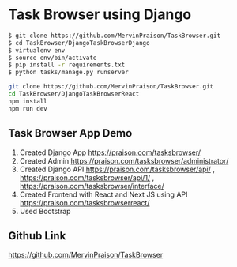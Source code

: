 # Task Browser using Django 

```sh
$ git clone https://github.com/MervinPraison/TaskBrowser.git
$ cd TaskBrowser/DjangoTaskBrowserDjango
$ virtualenv env
$ source env/bin/activate
$ pip install -r requirements.txt
$ python tasks/manage.py runserver
```

```sh
git clone https://github.com/MervinPraison/TaskBrowser.git
cd TaskBrowser/DjangoTaskBrowserReact
npm install
npm run dev
```

## Task Browser App Demo

1. Created Django App https://praison.com/tasksbrowser/
2. Created Admin https://praison.com/tasksbrowser/administrator/ 
3. Created Django API https://praison.com/tasksbrowser/api/ , https://praison.com/tasksbrowser/api/1/ , https://praison.com/tasksbrowser/interface/
4. Created Frontend with React and Next JS using API https://praison.com/tasksbrowserreact/
5. Used Bootstrap

## Github Link 

https://github.com/MervinPraison/TaskBrowser
